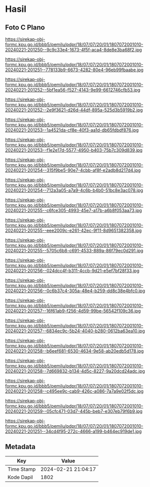 # Hasil

## Foto C Plano

https://sirekap-obj-formc.kpu.go.id/bbb5/pemilu/pdpr/18/07/07/20/01/1807072001010-20240221-201250--9c9c33e4-1673-4f5f-aca4-8de8e3ba68f2.jpg

https://sirekap-obj-formc.kpu.go.id/bbb5/pemilu/pdpr/18/07/07/20/01/1807072001010-20240221-201251--778133b9-6673-4282-80e4-96eb99fbaabe.jpg

https://sirekap-obj-formc.kpu.go.id/bbb5/pemilu/pdpr/18/07/07/20/01/1807072001010-20240221-201252--5bf1ea56-f527-4143-9e99-6612746cfb53.jpg

https://sirekap-obj-formc.kpu.go.id/bbb5/pemilu/pdpr/18/07/07/20/01/1807072001010-20240221-201252--2e9f3621-d26d-44df-895a-525d3b5919b2.jpg

https://sirekap-obj-formc.kpu.go.id/bbb5/pemilu/pdpr/18/07/07/20/01/1807072001010-20240221-201253--1a4521da-cf8e-40f3-aa1d-db65fdbdf876.jpg

https://sirekap-obj-formc.kpu.go.id/bbb5/pemilu/pdpr/18/07/07/20/01/1807072001010-20240221-201253--f1e2e17d-5577-4950-b403-75b7c309d839.jpg

https://sirekap-obj-formc.kpu.go.id/bbb5/pemilu/pdpr/18/07/07/20/01/1807072001010-20240221-201254--315f9be5-90e7-4cbb-af8f-e2adb8d217d4.jpg

https://sirekap-obj-formc.kpu.go.id/bbb5/pemilu/pdpr/18/07/07/20/01/1807072001010-20240221-201254--712a3a05-a7a9-4c6b-b4b0-51bc8e3ac078.jpg

https://sirekap-obj-formc.kpu.go.id/bbb5/pemilu/pdpr/18/07/07/20/01/1807072001010-20240221-201255--c6fce305-4993-45e7-a17b-a6b8f053aa73.jpg

https://sirekap-obj-formc.kpu.go.id/bbb5/pemilu/pdpr/18/07/07/20/01/1807072001010-20240221-201255--eee2009c-e261-42ec-9f11-8d9651382358.jpg

https://sirekap-obj-formc.kpu.go.id/bbb5/pemilu/pdpr/18/07/07/20/01/1807072001010-20240221-201255--5705c6b8-c691-4533-889a-86f79ec0d291.jpg

https://sirekap-obj-formc.kpu.go.id/bbb5/pemilu/pdpr/18/07/07/20/01/1807072001010-20240221-201256--024dcc4f-b311-4ccb-9d21-e5ef7bf28f33.jpg

https://sirekap-obj-formc.kpu.go.id/bbb5/pemilu/pdpr/18/07/07/20/01/1807072001010-20240221-201256--0c6b37c4-305a-48e4-b259-dd8c38e4bfc0.jpg

https://sirekap-obj-formc.kpu.go.id/bbb5/pemilu/pdpr/18/07/07/20/01/1807072001010-20240221-201257--16f61ab9-f256-4d59-99be-56542f109c36.jpg

https://sirekap-obj-formc.kpu.go.id/bbb5/pemilu/pdpr/18/07/07/20/01/1807072001010-20240221-201257--6834ec9c-5b24-4040-b280-0612ba63ea10.jpg

https://sirekap-obj-formc.kpu.go.id/bbb5/pemilu/pdpr/18/07/07/20/01/1807072001010-20240221-201258--b6eef681-6530-4634-9e58-ab20edb5d178.jpg

https://sirekap-obj-formc.kpu.go.id/bbb5/pemilu/pdpr/18/07/07/20/01/1807072001010-20240221-201258--7d669832-b134-4d5c-8227-9a20dcd24adc.jpg

https://sirekap-obj-formc.kpu.go.id/bbb5/pemilu/pdpr/18/07/07/20/01/1807072001010-20240221-201258--c495ee9c-cab9-426c-a086-7a7a9e02f5dc.jpg

https://sirekap-obj-formc.kpu.go.id/bbb5/pemilu/pdpr/18/07/07/20/01/1807072001010-20240221-201259--05cfc471-03d7-445b-beb7-e307eb79f6b9.jpg

https://sirekap-obj-formc.kpu.go.id/bbb5/pemilu/pdpr/18/07/07/20/01/1807072001010-20240221-201251--34cd4f95-272c-4666-a199-b464ec919de1.jpg


## Metadata

| Key        | Value               |
| ---------- | ------------------- |
| Time Stamp | 2024-02-21 21:04:17 |
| Kode Dapil | 1802                |



